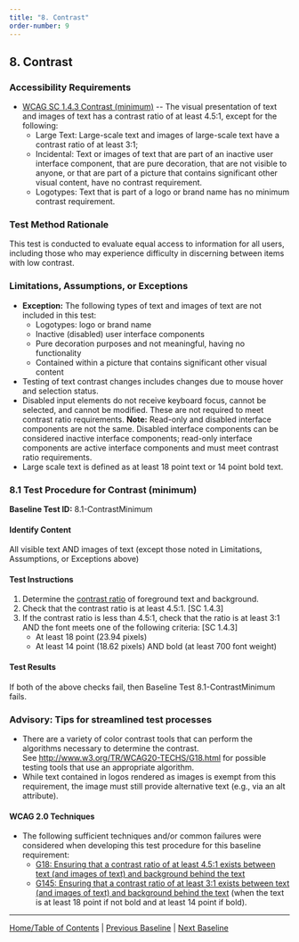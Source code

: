 ```yaml
---
title: "8. Contrast"
order-number: 9
---
```

## 8. Contrast

### Accessibility Requirements

-   [WCAG SC 1.4.3 Contrast (minimum)](http://www.w3.org/TR/UNDERSTANDING-WCAG20/visual-audio-contrast-contrast.html) -- The visual presentation of text and images of text has a contrast ratio of at least 4.5:1, except for the following:
    -   Large Text: Large-scale text and images of large-scale text have a contrast ratio of at least 3:1;
    -   Incidental: Text or images of text that are part of an inactive user interface component, that are pure decoration, that are not visible to anyone, or that are part of a picture that contains significant other visual content, have no contrast requirement.
    -   Logotypes: Text that is part of a logo or brand name has no minimum contrast requirement.

### Test Method Rationale

This test is conducted to evaluate equal access to information for all users, including those who may experience difficulty in discerning between items with low contrast.

### Limitations, Assumptions, or Exceptions

-   **Exception:** The following types of text and images of text are not included in this test:
    -   Logotypes: logo or brand name
    -   Inactive (disabled) user interface components
    -   Pure decoration purposes and not meaningful, having no functionality
    -   Contained within a picture that contains significant other visual content
-   Testing of text contrast changes includes changes due to mouse hover and selection status.
-   Disabled input elements do not receive keyboard focus, cannot be selected, and cannot be modified. These are not required to meet contrast ratio requirements. **Note:** Read-only and disabled interface components are not the same. Disabled interface components can be considered inactive interface components; read-only interface components are active interface components and must meet contrast ratio requirements.
-   Large scale text is defined as at least 18 point text or 14 point bold text.

### 8.1 Test Procedure for Contrast (minimum)

**Baseline Test ID:** 8.1-ContrastMinimum
#### Identify Content
<p id="1IC">All visible text AND images of text (except those noted in Limitations, Assumptions, or Exceptions above)</p>

#### Test Instructions
<ol id="1TI">
    <li id="1TI-1">Determine the <a href="https://www.w3.org/TR/2008/REC-WCAG20-20081211/#contrast-ratiodef" target="_blank" rel="noopener">contrast ratio</a> of foreground text and background.</li>
    <li id="1TI-2">Check that the contrast ratio is at least 4.5:1. [SC 1.4.3]</li>
    <li id="1TI-3">If the contrast ratio is less than 4.5:1, check that the ratio is at least 3:1 AND the font meets one of the following criteria: [SC 1.4.3]
        <ul>
            <li>At least 18 point (23.94 pixels)</li>
            <li>At least 14 point (18.62 pixels) AND bold (at least 700 font weight)</li>
        </ul></li>
</ol>

#### Test Results
<p id="1TR">If both of the above checks fail, then Baseline Test 8.1-ContrastMinimum fails.</p>

### Advisory: Tips for streamlined test processes

-   There are a variety of color contrast tools that can perform the algorithms necessary to determine the contrast. See <http://www.w3.org/TR/WCAG20-TECHS/G18.html> for possible testing tools that use an appropriate algorithm.
-   While text contained in logos rendered as images is exempt from this requirement, the image must still provide alternative text (e.g., via an alt attribute).

#### WCAG 2.0 Techniques
-   The following sufficient techniques and/or common failures were considered when developing this test procedure for this baseline requirement:
    -   [G18: Ensuring that a contrast ratio of at least 4.5:1 exists between text (and images of text) and background behind the text](https://www.w3.org/TR/WCAG20-TECHS/G18.html)
    -   [G145: Ensuring that a contrast ratio of at least 3:1 exists between text (and images of text) and background behind the text](http://www.w3.org/TR/WCAG20-TECHS/G145.html) (when the text is at least 18 point if not bold and at least 14 point if bold).

----------------------------------------
[Home/Table of Contents](index.md) | [Previous Baseline](07Sensory.md) | [Next Baseline](09Flashing.md)
